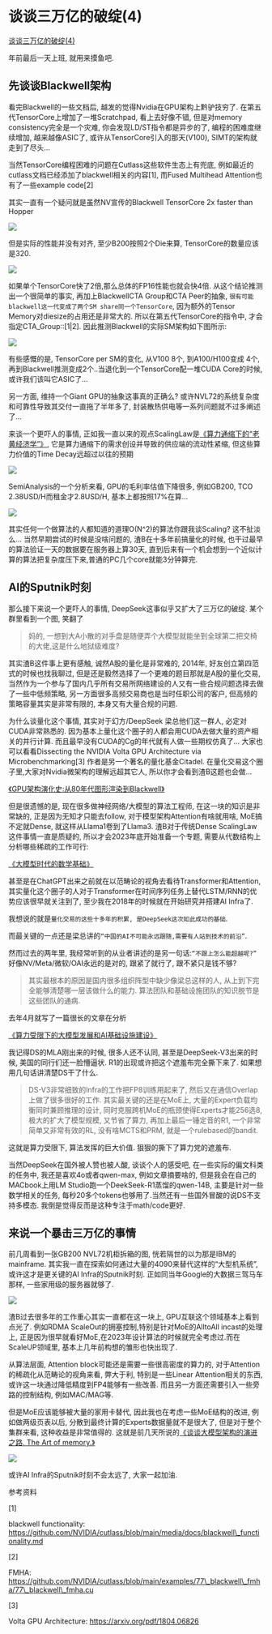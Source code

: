 # 谈谈三万亿的破绽(4)
[谈谈三万亿的破绽(4)](https://mp.weixin.qq.com/s?__biz=MzUxNzQ5MTExNw==&mid=2247493067&idx=1&sn=0bb34a4205abc327527484b21b2896e7&chksm=f995f509cee27c1f2634be1ed00396f0c11d88a9540df954b7605cd57f2af8af04c1e711c172&scene=178&cur_album_id=3682079454764843014#rd) 

 年前最后一天上班, 就用来摸鱼吧.

先谈谈Blackwell架构
--------------

看完Blackwell的一些文档后, 越发的觉得Nvidia在GPU架构上黔驴技穷了. 在第五代TensorCore上增加了一堆Scratchpad, 看上去好像不错, 但是对memory consistency完全是一个灾难, 你会发现LD/ST指令都是异步的了, 编程的困难度继续增加, 越来越像ASIC了, 或许从TensorCore引入的那天(V100), SIMT的架构就走到了尽头...

当然TensorCore编程困难的问题在Cutlass这些软件生态上有兜底, 例如最近的cutlass文档已经添加了blackwell相关的内容\[1\], 而Fused Multihead Attention也有了一些example code\[2\]

其实一直有一个疑问就是虽然NV宣传的Blackwell TensorCore 2x faster than Hopper

![](https://mmbiz.qpic.cn/sz_mmbiz_png/9v5mpBibQrkjfjv36VIMHu4SnxiaLGg3pZibc347k0WTtdSOhho6oJUwibrRylYDLAQ4VYtdSc9X2GNjV0v6TPgw2A/640?wx_fmt=png&from=appmsg)

但是实际的性能并没有对齐, 至少B200按照2个Die来算, TensorCore的数量应该是320.

![](https://mmbiz.qpic.cn/sz_mmbiz_png/9v5mpBibQrkjfjv36VIMHu4SnxiaLGg3pZOWzPRcnKxwamlbAGPlCJmR4cmHbRmLArlP3AOuKUzGfiaOUlMohepog/640?wx_fmt=png&from=appmsg)

如果单个TensorCore快了2倍,那么总体的FP16性能也就会快4倍. 从这个结论推测出一个很简单的事实, 再加上BlackwellCTA Group和CTA Peer的抽象, `很有可能blackwell这一代变成了两个SM share同一个TensorCore`, 因为额外的Tensor Memory对diesize的占用还是非常大的. 所以在第五代TensorCore的指令中, 才会指定CTA\_Group::\[1|2\]. 因此推测Blackwell的实际SM架构如下图所示:

![](https://mmbiz.qpic.cn/sz_mmbiz_png/9v5mpBibQrkjfjv36VIMHu4SnxiaLGg3pZ74wg5LfUAiaHZJCT6AnsI2VZsDCLZQib1uXuIiaBVpmic918vwE0hDqvaw/640?wx_fmt=png&from=appmsg)

有些感慨的是, TensorCore per SM的变化, 从V100 8个, 到A100/H100变成 4个, 再到Blackwell推测变成2个..当退化到一个TensorCore配一堆CUDA Core的时候, 或许我们该叫它ASIC了...

另一方面, 维持一个Giant GPU的抽象这事真的正确么? 或许NVL72的系统复杂度和可靠性导致其交付一直拖了半年多了, 封装散热供电等一系列问题就不过多阐述了...

来谈一个更吓人的事情, 正如我一直以来的观点ScalingLaw是[《算力通缩下的“老黄经济学”》](https://mp.weixin.qq.com/s?__biz=MzUxNzQ5MTExNw==&mid=2247492569&idx=1&sn=ddc22878068710162a556d911303e524&scene=21#wechat_redirect), 它是算力通缩下的需求创设并导致的供应端的流动性紧缩, 但这些算力价值的Time Decay远超过以往的预期

![](https://mmbiz.qpic.cn/sz_mmbiz_png/9v5mpBibQrkjfjv36VIMHu4SnxiaLGg3pZuyxMjs2nVB7icJCaibXZQBEUgV624Lw1adGCr0zfFYRsqNA9MpzgfK4g/640?wx_fmt=png&from=appmsg)

SemiAnalysis的一个分析来看, GPU的毛利率估值下降很多, 例如GB200, TCO 2.38USD/H而租金才2.8USD/H, 基本上都按照17%在算...

![](https://mmbiz.qpic.cn/sz_mmbiz_png/9v5mpBibQrkjfjv36VIMHu4SnxiaLGg3pZatGZ2zbaQf2Cemrjzb1pXphoHHcicWEkmzqWO2VZ9I28dAqnhWHiaf7Q/640?wx_fmt=png&from=appmsg)

其实任何一个做算法的人都知道的道理O(N^2)的算法你跟我谈Scaling? 这不扯淡么... 当然早期尝试的时候是没啥问题的, 渣B在十多年前搞量化的时候, 也干过最早的算法验证一天的数据要在服务器上算30天, 直到后来有一个机会想到一个近似计算的算法把复杂度压下来,普通的PC几个core就能3分钟算完.

AI的Sputnik时刻
------------

那么接下来说一个更吓人的事情, DeepSeek这事似乎又扩大了三万亿的破绽. 某个群里看到一个图, 笑翻了

> 妈的, 一想到大A小散的对手盘是随便弄个大模型就能坐到全球第二把交椅的大佬,这是什么地狱级难度?

其实渣B这件事上更有感触, 诚然A股的量化是非常难的, 2014年, 好友创立第四范式的时候也找我聊过, 但是还是毅然选择了一个更难的题目那就是A股的量化交易, 当然作为一个参与了国内几乎所有交易所网络建设的人又有一些合规问题选择去做了一些中低频策略, 另一方面很多高频交易商也是当时任职公司的客户, 但高频的策略容量其实是非常有限的, 本身又有大量合规的问题.

为什么谈量化这个事情, 其实对于幻方/DeepSeek 梁总他们这一群人, 必定对CUDA非常熟悉的. 因为基本上量化这个圈子的人都会用CUDA去做大量的资产相关的并行计算. 而且最早没有CUDA的Cg的年代就有人做一些期权仿真了... 大家也可以看看Dissecting the NVIDIA Volta GPU Architecture via Microbenchmarking\[3\] 作者是另一个著名的量化基金Citadel. 在量化交易这个圈子里,大家对Nvidia微架构的理解远超其它人, 所以你才会看到渣B这题也会做...

[《GPU架构演化史:从80年代图形渲染到Blackwell》](https://mp.weixin.qq.com/mp/appmsgalbum?__biz=MzUxNzQ5MTExNw==&action=getalbum&album_id=2538479717163761664&scene=173&from_msgid=2247487954&from_itemidx=3&count=3&nolastread=1#wechat_redirect)

但是很遗憾的是, 现在很多做神经网络/大模型的算法工程师, 在这一块的知识是非常缺的, 正是因为无知才只能去follow, 对于模型架构Attention有啥就用啥, MoE搞不定就Dense, 就这样从Llama1卷到了Llama3. 渣B对于传统Dense ScalingLaw这件事情一直是质疑的, 所以才会2023年底开始准备一个专题, 需要从代数结构上分析哪些稀疏的工作可行:

[《大模型时代的数学基础》](https://mp.weixin.qq.com/mp/appmsgalbum?__biz=MzUxNzQ5MTExNw==&action=getalbum&album_id=3210156532718403586#wechat_redirect)

甚至是在ChatGPT出来之前就在以范畴论的视角去看待Transformer和Attention, 其实量化这个圈子的人对于Transformer在时间序列任务上替代LSTM/RNN的优势应该很早就关注到了, 至少我在2018年的时候就在开始研究并搭建AI Infra了.

我想说的就是`量化交易的这些十多年的积累, 是DeepSeek这次如此成功的基础`.

而最关键的一点还是梁总讲的`“中国的AI不可能永远跟随,需要有人站到技术的前沿”`.

然而过去的两年里, 我经常听到的从业者讲述的是另一句话:`“不跟上怎么能超越呢?”` 好像NV/Meta/微软/OAI永远的是对的, 跟紧了就行了, 跟不紧只是钱不够?

> 其实最根本的原因是国内很多组织阵型中缺少像梁总这样的人, 从上到下完全能够清楚哪一层该做什么的能力. 算法团队和基础设施团队的知识脱节是这些团队的通病.

去年4月就写了一篇很长的文章在分析

[《算力受限下的大模型发展和AI基础设施建设》](https://mp.weixin.qq.com/s?__biz=MzUxNzQ5MTExNw==&mid=2247489813&idx=1&sn=d39b0334306d3b220eca935e9b694e84&scene=21#wechat_redirect)

我记得DS的MLA刚出来的时候, 很多人还不认同, 甚至是DeepSeek-V3出来的时候, 美国的同行们还一脸懵逼状. R1的出现或许把这个遮羞布完全撕下来了. 如果想用几句话讲清楚DS干了什么.

> DS-V3非常细致的Infra的工作把FP8训练用起来了, 然后又在通信Overlap上做了很多很好的工作. 其实最关键的还是在MoE上, 大量的Expert负载均衡同时兼顾推理的设计, 同时克服跨机MoE的瓶颈使得Experts才能256选8, 极大的扩大了模型规模, 又节省了算力, 再加上最后一锤定音的R1, 一个非常简单又非常有效的RL, 没有啥MCTS和PRM, 就是一个rulebased的bandit.

这就是算力受限下, 算法发挥的巨大价值. 狠狠的撕下了算力党的遮羞布.

当然DeepSeek在国外被人赞也被人酸, 谈谈个人的感受吧, 在一些实际的偏文科类的任务中, 我还是喜欢4o或者qwen-max, 例如文章摘要啥的, 但是我会在自己的MACbook上用LM Studio跑一个DeekSeek-R1蒸馏的qwen-14B, 主要是针对一些数学相关的任务, 每秒20多个tokens也够用了.当然还有一些国外冒酸的说DS不支持多模态. 我倒是觉得反而是这种专注于math/code更好.

来说一个暴击三万亿的事情
------------

前几周看到一张GB200 NVL72机柜拆箱的图, 恍若隔世的以为那是IBM的mainframe. 其实我一直在探索如何通过大量的4090来替代这样的“大型机系统”, 或许这才是更关键的AI Infra的Sputnik时刻. 正如同当年Google的大数据三驾马车那样, 一些家用级的服务器就够了.

![](https://mmbiz.qpic.cn/sz_mmbiz_jpg/9v5mpBibQrkjfjv36VIMHu4SnxiaLGg3pZBF7ZEyibIUBkeDApk2LKtdFMlS6NXGvUCH2aImpfotoSLUY8h7pOvRA/640?wx_fmt=jpeg&from=appmsg)

渣B过去很多年的工作重心其实一直都在这一块上, GPU互联这个领域基本上看到点光了. 例如RDMA ScaleOut的拥塞控制,特别是针对MoE的AlltoAll incast的处理上, 正是因为很早就看好MoE,在2023年设计算法的时候就完全考虑过.而在ScaleUP领域里, 基本上几年前构想的雏形也快出现了.

从算法层面, Attention block可能还是需要一些很高密度的算力的, 对于Attention的稀疏化从范畴论的视角来看, 弊大于利, 特别是一些Linear Attention相关的东西, 或许这一块通过降低精度到FP4能够有一些改善. 而且另一方面还需要引入一些旁路的控制结构, 例如MAC/MAG等.

但是MoE应该能够被大量的家用卡替代, 因此我也在考虑一些MoE结构的改进, 例如做两级页表以后, 分散到最终计算的Experts数据量就不是很大了, 但是对于整个集群来看, 这种收益是非常值得的. 这就是前几天所说的[《谈谈大模型架构的演进之路, The Art of memory.》](https://mp.weixin.qq.com/s?__biz=MzUxNzQ5MTExNw==&mid=2247493032&idx=1&sn=206eed2e4127b9971a1e0c380f70b082&scene=21#wechat_redirect)

![](https://mmbiz.qpic.cn/sz_mmbiz_png/9v5mpBibQrkjfjv36VIMHu4SnxiaLGg3pZHpac89tCQQu6ibxBMMzIPLLWiaU4gmyxm0a31ico4kAUcI3gzyfkzvTjA/640?wx_fmt=png&from=appmsg)

或许AI Infra的Sputnik时刻不会太远了, 大家一起加油.

参考资料

\[1\]

blackwell functionality: https://github.com/NVIDIA/cutlass/blob/main/media/docs/blackwell\_functionality.md

\[2\]

FMHA: https://github.com/NVIDIA/cutlass/blob/main/examples/77\_blackwell\_fmha/77\_blackwell\_fmha.cu

\[3\]

Volta GPU Architecture: https://arxiv.org/pdf/1804.06826